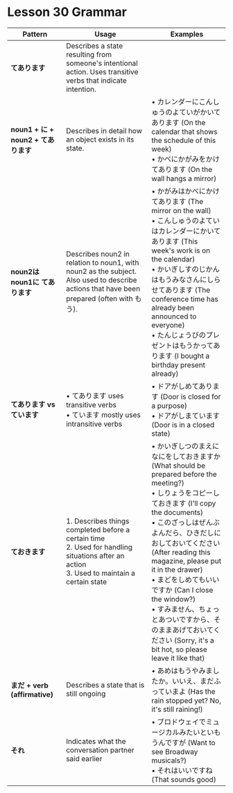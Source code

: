 # Lesson 30 Grammar

| Pattern                             | Usage                                                                                                                                         | Examples                                                                                                                                                                                                                                                                                                                                                                                                                                                          |
| ----------------------------------- | --------------------------------------------------------------------------------------------------------------------------------------------- | ----------------------------------------------------------------------------------------------------------------------------------------------------------------------------------------------------------------------------------------------------------------------------------------------------------------------------------------------------------------------------------------------------------------------------------------------------------------- |
| **てあります**                      | Describes a state resulting from someone's intentional action. Uses transitive verbs that indicate intention.                                 |                                                                                                                                                                                                                                                                                                                                                                                                                                                                   |
| **noun1 + に + noun2 + てあります** | Describes in detail how an object exists in its state.                                                                                        | • カレンダーにこんしゅうのよていがかいてあります (On the calendar that shows the schedule of this week)<br>• かべにかがみをかけてあります (On the wall hangs a mirror)                                                                                                                                                                                                                                                                                            |
| **noun2は noun1に てあります**      | Describes noun2 in relation to noun1, with noun2 as the subject. Also used to describe actions that have been prepared (often with もう).     | • かがみはかべにかけてあります (The mirror on the wall)<br>• こんしゅうのよていはカレンダーにかいてあります (This week's work is on the calendar)<br>• かいぎしすのじかんはもうみなさんにしらせてあります (The conference time has already been announced to everyone)<br>• たんじょうびのプレゼントはもうかってあります (I bought a birthday present already)                                                                                                    |
| **てあります vs ています**          | • てあります uses transitive verbs<br>• ています mostly uses intransitive verbs                                                               | • ドアがしめてあります (Door is closed for a purpose)<br>• ドアがしまています (Door is in a closed state)                                                                                                                                                                                                                                                                                                                                                         |
| **ておきます**                      | 1. Describes things completed before a certain time<br>2. Used for handling situations after an action<br>3. Used to maintain a certain state | • かいぎしつのまえになにをしておきますか (What should be prepared before the meeting?)<br>• しりょうをコピーしておきます (I'll copy the documents)<br>• このざっしはぜんぶよんだら、ひきだしにおしておいてください (After reading this magazine, please put it in the drawer)<br>• まどをしめてもいいですか (Can I close the window?)<br>• すみません、ちょっとあついですから、そのままあげておいてください (Sorry, it's a bit hot, so please leave it like that) |
| **まだ + verb (affirmative)**       | Describes a state that is still ongoing                                                                                                       | • あめはもうやみましたか。いいえ、まだふっていまよ (Has the rain stopped yet? No, it's still raining!)                                                                                                                                                                                                                                                                                                                                                            |
| **それ**                            | Indicates what the conversation partner said earlier                                                                                          | • ブロドウェイでミュージカルみたいといもうんですが (Want to see Broadway musicals?)<br>• それはいいですね (That sounds good)                                                                                                                                                                                                                                                                                                                                      |
